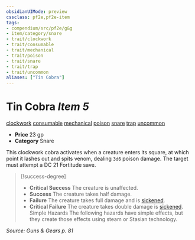 ```yaml
---
obsidianUIMode: preview
cssclass: pf2e,pf2e-item
tags:
- compendium/src/pf2e/g&g
- item/category/snare
- trait/clockwork
- trait/consumable
- trait/mechanical
- trait/poison
- trait/snare
- trait/trap
- trait/uncommon
aliases: ["Tin Cobra"]
---
```

# Tin Cobra *Item 5*  
[clockwork](/rules/traits/clockwork-g-g.md)  [consumable](/rules/traits/consumable.md)  [mechanical](/rules/traits/mechanical.md)  [poison](/rules/traits/poison.md)  [snare](/rules/traits/snare.md)  [trap](/rules/traits/trap.md)  [uncommon](/rules/traits/uncommon.md)  

- **Price** 23 gp
- **Category** Snare

This clockwork cobra activates when a creature enters its square, at which point it lashes out and spits venom, dealing `3d6` poison damage. The target must attempt a DC 21 Fortitude save.

> [!success-degree] 
> - **Critical Success** The creature is unaffected.
> - **Success** The creature takes half damage.
> - **Failure** The creature takes full damage and is [sickened](/rules/conditions.md#Sickened).
> - **Critical Failure** The creature takes double damage is [sickened](/rules/conditions.md#Sickened). Simple Hazards The following hazards have simple effects, but they create those effects using steam or Stasian technology.

*Source: Guns & Gears p. 81*